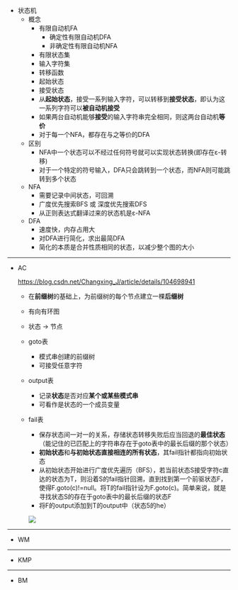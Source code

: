 * 状态机
	* 概念
		* 有限自动机FA
			* 确定性有限自动机DFA
			* 非确定性有限自动机NFA
		* 有限状态集
		* 输入字符集
		* 转移函数
		* 起始状态
		* 接受状态
		* 从**起始状态**，接受一系列输入字符，可以转移到**接受状态**，即认为这一系列字符可以**被自动机接受**
		* 如果两台自动机能够**接受**的输入字符串完全相同，则这两台自动机**等价**
		* 对于每一个NFA，都存在与之等价的DFA
	* 区别
		* NFA中一个状态可以不经过任何符号就可以实现状态转换(即存在ε-转移)
		* 对于一个特定的符号输入，DFA只会跳转到一个状态，而NFA则可能跳转到多个状态
	* NFA
		* 需要记录中间状态，可回溯
		* 广度优先搜索BFS 或 深度优先搜索DFS
		* 从正则表达式翻译过来的状态机是ε-NFA
	* DFA
		* 速度快，内存占用大
		* 对DFA进行简化，求出最简DFA
		* 简化的本质是合并性质相同的状态，以减少整个图的大小

------------
* AC

	https://blog.csdn.net/Changxing_J/article/details/104698941
	* 在**前缀树**的基础上，为前缀树的每个节点建立一棵**后缀树**
	* 有向有环图
	* 状态 -> 节点
	* goto表
		* 模式串创建的前缀树
		* 可接受任意字符
	* output表
		* 记录**状态**是否对应**某个或某些模式串**
		* 可看作是状态的一个成员变量
	* fail表
		* 保存状态间一对一的关系，存储状态转移失败后应当回退的**最佳状态**（能记住的已匹配上的字符串存在于goto表中的最长后缀的那个状态）
		* **初始状态**和**与初始状态直接相连的所有状态**，其fail指针都指向初始状态
		* 从初始状态开始进行广度优先遍历（BFS），若当前状态S接受字符c直达的状态为T，则沿着S的fail指针回溯，直到找到第一个前驱状态F，使得F.goto(c)!=null。将T的fail指针设为F.goto(c)。简单来说，就是寻找状态S的存在于goto表中的最长后缀的状态F
		* 将F的output添加到T的output中（状态5的he）
		
		![](https://img-blog.csdnimg.cn/20200306163844494.png?x-oss-process=image/watermark,type_ZmFuZ3poZW5naGVpdGk,shadow_10,text_aHR0cHM6Ly9ibG9nLmNzZG4ubmV0L0NoYW5neGluZ19K,size_16,color_FFFFFF,t_70)

------------
* WM

------------
* KMP

------------
* BM
